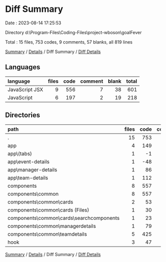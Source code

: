 # Diff Summary

Date : 2023-08-14 17:25:53

Directory d:\\Program-Files\\Coding-Files\\project-wboson\\goalFever

Total : 15 files,  753 codes, 9 comments, 57 blanks, all 819 lines

[Summary](results.md) / [Details](details.md) / Diff Summary / [Diff Details](diff-details.md)

## Languages
| language | files | code | comment | blank | total |
| :--- | ---: | ---: | ---: | ---: | ---: |
| JavaScript JSX | 9 | 556 | 7 | 38 | 601 |
| JavaScript | 6 | 197 | 2 | 19 | 218 |

## Directories
| path | files | code | comment | blank | total |
| :--- | ---: | ---: | ---: | ---: | ---: |
| . | 15 | 753 | 9 | 57 | 819 |
| app | 4 | 149 | 1 | 13 | 163 |
| app\\(tabs) | 1 | -1 | 1 | 0 | 0 |
| app\\event-details | 1 | -48 | 0 | 0 | -48 |
| app\\manager-details | 1 | 86 | 0 | 6 | 92 |
| app\\team-details | 1 | 112 | 0 | 7 | 119 |
| components | 8 | 557 | 6 | 38 | 601 |
| components\\common | 8 | 557 | 6 | 38 | 601 |
| components\\common\\cards | 2 | 53 | 0 | 1 | 54 |
| components\\common\\cards (Files) | 1 | 30 | 0 | 1 | 31 |
| components\\common\\cards\\searchcomponents | 1 | 23 | 0 | 0 | 23 |
| components\\common\\managerdetails | 1 | 79 | 1 | 7 | 87 |
| components\\common\\teamdetails | 5 | 425 | 5 | 30 | 460 |
| hook | 3 | 47 | 2 | 6 | 55 |

[Summary](results.md) / [Details](details.md) / Diff Summary / [Diff Details](diff-details.md)